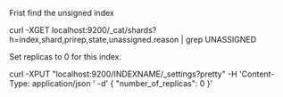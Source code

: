 Frist find the unsigned index

curl -XGET localhost:9200/_cat/shards?h=index,shard,prirep,state,unassigned.reason | grep UNASSIGNED

Set replicas to 0 for this index.

curl -XPUT "localhost:9200/INDEXNAME/_settings?pretty" -H 'Content-Type: application/json
' -d' { "number_of_replicas": 0 }'